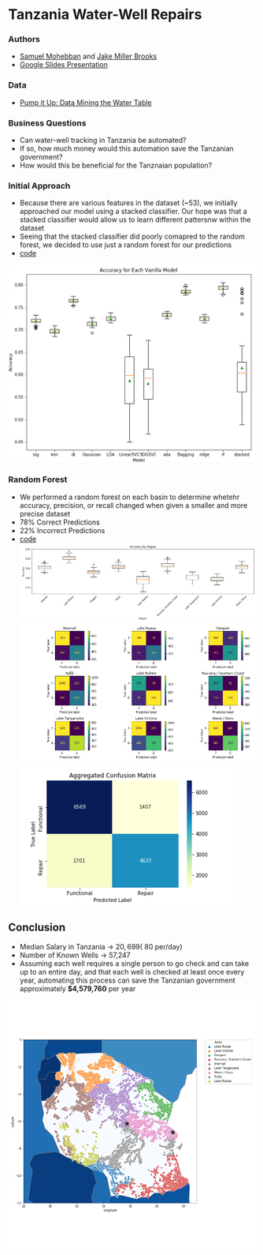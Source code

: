 # Tanzania Water-Well Repairs 

### Authors 
- [Samuel Mohebban](https://github.com/HeeebsInc) and [Jake Miller Brooks](https://github.com/HeeebsInc/TanzaniaWaterRepair/commits?author=jmillerbrooks)
- [Google Slides Presentation](https://docs.google.com/presentation/d/1r0bV_F9mTsyee_Qof-4VhtH0wnv4N9ziCK-c1IvttYM/edit?usp=sharing)

### Data 
- [Pump it Up: Data Mining the Water Table](https://www.drivendata.org/competitions/7/pump-it-up-data-mining-the-water-table/page/23/)

### Business Questions 
- Can water-well tracking in Tanzania be automated? 
- If so, how much money would this automation save the Tanzanian government? 
- How would this be beneficial for the Tanznaian population? 

### Initial Approach 
- Because there are various features in the dataset (~53), we initially approached our model using a stacked classifier.  Our hope was that a stacked classifier would allow us to learn different pattersnw within the dataset 
- Seeing that the stacked classifier did poorly comapred to the random forest, we decided to use just a random forest for our predictions
- [code](Notebooks/Modeling-Entire.ipynb)

![Baseline stacked classifier](Notebooks/figures/BaselineAccuracy.png)


### Random Forest
- We performed a random forest on each basin to determine whetehr accuracy, precision, or recall changed when given a smaller and more precise dataset 
- 78% Correct Predictions
- 22% Incorrect Predictions
- [code](Notebooks/Modeling-ByBasin.ipynb)
![KFoldByRegion](Notebooks/figures/ByRegionKFold.png)
![Confusionmatrix](Notebooks/figures/BASINS_confusion_matrix.png)
![AggCM](Notebooks/figures/AggregatedCM.png)


## Conclusion 
- Median Salary in Tanzania → $20,699 (~$80 per/day)
- Number of Known Wells →  57,247
- Assuming each well requires a single person to go check and can take up to an entire day, and that each well is checked at least once every year, automating this process can save the Tanzanian government approximately **$4,579,760**  per year

![Basins](Notebooks/figures/basins.png)
